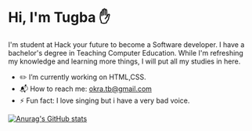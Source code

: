 # Hi, I'm Tugba :hand:

I'm student at Hack your future to become a Software developer. I have a bachelor's degree in Teaching Computer Education. While I'm refreshing my knowledge and learning more things, I will put all my studies in here.

* :pencil2: I’m currently working on HTML,CSS.
* :mailbox_with_mail: How to reach me: okra.tb@gmail.com
* :zap: Fun fact: I love singing but i have a very bad voice.
  
[![Anurag's GitHub stats](https://github-readme-stats.vercel.app/api?username=yildiztugba&theme=outrun&show_icons=true)](https://github.com/yildiztugba/github-readme-stats)
